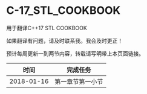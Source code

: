 # C-17_STL_COOKBOOK

用于翻译C++17 STL COOKBOOK

如果翻译有问题，请及时联系我。我会及时更正！

预计每周更新一到两节内容，转载请写明带上本页面链接。

| 时间                | 完成任务                    |
|-----                | -------                   |
|2018-01-16          | 第一章节第一小节              |


